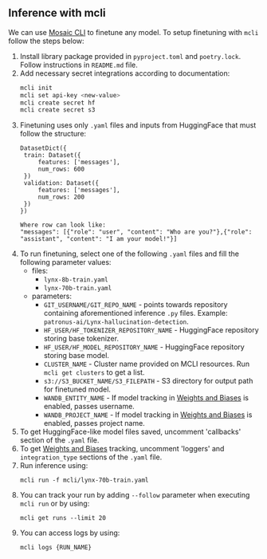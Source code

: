 ## Inference with mcli

We can use [Mosaic CLI](https://pypi.org/project/mosaicml-cli/) to finetune any model. To setup finetuning with `mcli` follow the steps below:

1. Install library package provided in `pyproject.toml` and `poetry.lock`. Follow instructions in `README.md` file.
2. Add necessary secret integrations according to documentation:
   ``` bash
   mcli init
   mcli set api-key <new-value>
   mcli create secret hf
   mcli create secret s3
   ```
3. Finetuning uses only `.yaml` files and inputs from HuggingFace that must follow the structure:
   ``` text
   DatasetDict({
    train: Dataset({
        features: ['messages'],
        num_rows: 600
    })
    validation: Dataset({
        features: ['messages'],
        num_rows: 200
    })
   })
   
   Where row can look like:
   "messages": [{"role": "user", "content": "Who are you?"},{"role": "assistant", "content": "I am your model!"}]
   ```
4. To run finetuning, select one of the following `.yaml` files and fill the following parameter values:
   - files:
     - `lynx-8b-train.yaml`
     - `lynx-70b-train.yaml`
   - parameters:
     - `GIT_USERNAME/GIT_REPO_NAME` - points towards repository containing aforementioned inference `.py` files. Example: `patronus-ai/Lynx-hallucination-detection`.
     - `HF_USER/HF_TOKENIZER_REPOSITORY_NAME` - HuggingFace repository storing base tokenizer.
     - `HF_USER/HF_MODEL_REPOSITORY_NAME` - HuggingFace repository storing base model.
     - `CLUSTER_NAME` - Cluster name provided on MCLI resources. Run `mcli get clusters` to get a list.
     - `s3://S3_BUCKET_NAME/S3_FILEPATH` - S3 directory for output path for finetuned model.
     - `WANDB_ENTITY_NAME` - If model tracking in [Weights and Biases](https://wandb.ai/) is enabled, passes username.
     - `WANDB_PROJECT_NAME` - If model tracking in [Weights and Biases](https://wandb.ai/) is enabled, passes project name.
5. To get HuggingFace-like model files saved, uncomment 'callbacks' section of the `.yaml` file.
6. To get [Weights and Biases](https://wandb.ai/) tracking, uncomment 'loggers' and `integration_type` sections of the `.yaml` file.
7. Run inference using:
   ```
   mcli run -f mcli/lynx-70b-train.yaml
   ```
8. You can track your run by adding `--follow` parameter when executing `mcli run` or by using:
   ```
   mcli get runs --limit 20   
   ```
9. You can access logs by using:
   ```
   mcli logs {RUN_NAME}
   ```
   